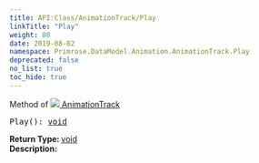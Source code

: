```yaml
---
title: API:Class/AnimationTrack/Play
linkTitle: "Play"
weight: 80
date: 2019-08-02
namespace: Primrose.DataModel.Animation.AnimationTrack.Play
deprecated: false
no_list: true
toc_hide: true
---
```

Method of <a href="/docs/api-reference/Class/AnimationTrack"><img src="/icons/silk/film.png"/>&nbsp;AnimationTrack</a>
<pre class="method-declaration">
Play(): <a class="type" href="/docs/api-reference/System/void">void</a></pre>
<b>Return Type: </b>
<a class="type" href="/docs/api-reference/System/void">void</a>
<br/>
<b>Description: </b>